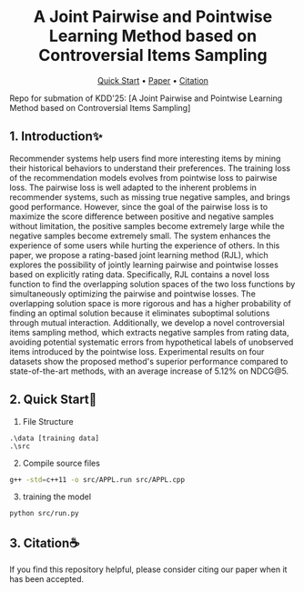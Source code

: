 <h1 align="center">
A Joint Pairwise and Pointwise Learning Method based on Controversial Items Sampling
</h1>

<p align="center">
  <a href="#quick-start">Quick Start</a> •
  <a href="">Paper</a> •
  <a href="#citation">Citation</a>
</p>



Repo for submation of KDD'25: [A Joint Pairwise and Pointwise Learning Method based on Controversial Items Sampling]

<h2 id="introduction">1. Introduction✨</h2>

Recommender systems help users find more interesting items by mining their historical behaviors to understand their preferences. The training loss of the recommendation models evolves from pointwise loss to pairwise loss. The pairwise loss is well adapted to the inherent problems in recommender systems, such as missing true negative samples, and brings good performance. However, since the goal of the pairwise loss is to maximize the score difference between positive and negative samples without limitation, the positive samples become extremely large while the negative samples become extremely small. The system enhances the experience of some users while hurting the experience of others. In this paper, we propose a rating-based joint learning method (RJL), which explores the possibility of jointly learning pairwise and pointwise losses based on explicitly rating data. Specifically, RJL contains a novel loss function to find the overlapping solution spaces of the two loss functions by simultaneously optimizing the pairwise and pointwise losses. The overlapping solution space is more rigorous and has a higher probability of finding an optimal solution because it eliminates suboptimal solutions through mutual interaction. Additionally, we develop a novel controversial items sampling method, which extracts negative samples from rating data, avoiding potential systematic errors from hypothetical labels of unobserved items introduced by the pointwise loss. Experimental results on four datasets show the proposed method's superior performance compared to state-of-the-art methods, with an average increase of 5.12% on NDCG@5.


<h2 id="quick-start">2. Quick Start🚀</h2>

1. File Structure

```
.\data [training data]  
.\src  
```

2. Compile source files

```sh
g++ -std=c++11 -o src/APPL.run src/APPL.cpp 
```


3. training the model

```sh
python src/run.py
```




<h2 id="citation">3. Citation☕️</h2>

If you find this repository helpful, please consider citing our paper when it has been accepted.

<!-- ```
@inproceedings{liu-ickm-2023-tse,
  author       = {Zhen Yang and
                  Junrui Liu and
                  Tong Li and
                  Di Wu and
                  Shiqiu Yang and
                  Huan Liu},
  editor       = {Ingo Frommholz and
                  Frank Hopfgartner and
                  Mark Lee and
                  Michael Oakes and
                  Mounia Lalmas and
                  Min Zhang and
                  Rodrygo L. T. Santos},
  title        = {A Two-tier Shared Embedding Method for Review-based Recommender Systems},
  booktitle    = {Proceedings of the 32nd {ACM} International Conference on Information
                  and Knowledge Management, {CIKM} 2023, Birmingham, United Kingdom,
                  October 21-25, 2023},
  pages        = {2928--2938},
  publisher    = {{ACM}},
  year         = {2023},
  url          = {https://doi.org/10.1145/3583780.3614770},
  doi          = {10.1145/3583780.3614770},
  timestamp    = {Wed, 22 Nov 2023 13:37:55 +0100},
}
``` -->

